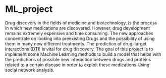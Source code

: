 # ML_project
Drug discovery in the fields of medicine and biotechnology, is the process in which new medications are discovered. However, drug development remains extremely expensive and time consuming. The new approaches concentrate on looking into preexisting Drugs and the possibility of using them in many new different treatments.
The prediction of drug-target interactions (DTI) is vital for drug discovery.
The goal of this project is to implement some Machine Learning methods to build a model that helps with the predictions of possible new interaction between drugs and proteins related to a certain disease in order to exploit these medications Using social network analysis.
